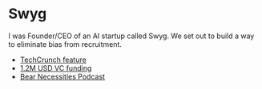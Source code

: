 # Swyg
I was Founder/CEO of an AI startup called Swyg. We set out to build a way to eliminate bias from recruitment.
- [TechCrunch feature](https://techcrunch.com)
- [1.2M USD VC funding](https://www.frontline.vc/companies/)
- [Bear Necessities Podcast](https://the-bear-necessities-of-entrepreneuership.simplecast.com/episodes/taking-bias-out-of-the-recruiting-process-and-scaling-new-markets-with-vincent-lonij-ceo-of-swyg-X9NrpaEQ)